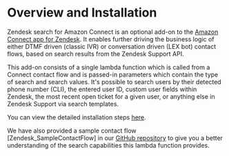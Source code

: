 # Overview and Installation
Zendesk search for Amazon Connect is an optional add-on to the [Amazon Connect app for Zendesk](https://www.zendesk.com/apps/support/amazon-connect/?q=mkp_amazon). It enables further driving the business logic of either DTMF driven (classic IVR) or conversation driven (LEX bot) contact flows, based on search results from the Zendesk Support API.

This add-on consists of a single lambda function which is called from a Connect contact flow and is passed-in parameters which contain the type of search and search values. It's possible to search users by their detected phone number (CLI), the entered user ID, custom user fields within Zendesk, the most recent open ticket for a given user, or anything else in Zendesk Support via search templates. 

You can view the  detailed installation steps [here](https://github.com/voicefoundryap/amazon-connect-for-zendesk/blob/master/add-ons/zendesk-search/Zendesk%20Search%20for%20Connect%20with%20the%20help%20of%20the%20Zendesk%20Support%20API-v2.2.pdf).

We have also provided a sample contact flow [Zendesk_SampleContactFlow] in our [GitHub repository](https://github.com/voicefoundryap/amazon-connect-for-zendesk/tree/master/contact-flows) to give you a better understanding of the search capabilities this lambda function provides.

